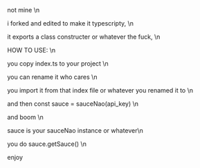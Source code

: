 not mine \n

i forked and edited to make it typescripty, \n

it exports a class constructer or whatever the fuck, \n

HOW TO USE: \n

you copy index.ts to your project \n

you can rename it who cares \n

you import it from that index file or whatever you renamed it to \n 

and then const sauce = sauceNao(api_key) \n

and boom \n

sauce is your sauceNao instance or whatever\n

you do sauce.getSauce(<imageUrlOrPathHere>) \n

enjoy

